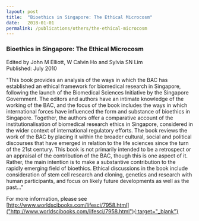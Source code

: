```yaml
---
layout: post
title:  "Bioethics in Singapore: The Ethical Microcosm"
date:   2018-01-01
permalink: /publications/others/the-ethical-microcosm
---
```


### **Bioethics in Singapore: The Ethical Microcosm**

Edited by John M Elliott, W Calvin Ho and Sylvia SN Lim<br>
Published: July 2010

"This book provides an analysis of the ways in which the BAC has established an ethical framework for biomedical research in Singapore, following the launch of the Biomedical Sciences Initiative by the Singapore Government. The editors and authors have an intimate knowledge of the working of the BAC, and the focus of the book includes the ways in which international forces have influenced the form and substance of bioethics in Singapore. Together, the authors offer a comparative account of the institutionalisation of biomedical research ethics in Singapore, considered in the wider context of international regulatory efforts. The book reviews the work of the BAC by placing it within the broader cultural, social and political discourses that have emerged in relation to the life sciences since the turn of the 21st century. This book is not primarily intended to be a retrospect or an appraisal of the contribution of the BAC, though this is one aspect of it. Rather, the main intention is to make a substantive contribution to the rapidly emerging field of bioethics. Ethical discussions in the book include consideration of stem cell research and cloning, genetics and research with human participants, and focus on likely future developments as well as the past..."

For more information, please see [http://www.worldscibooks.com/lifesci/7958.html]("http://www.worldscibooks.com/lifesci/7958.html"){:target="_blank"}
